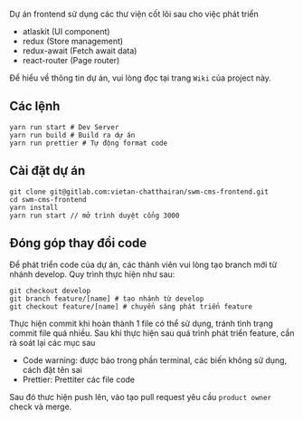 Dự án frontend sử dụng các thư viện cốt lõi sau cho việc phát triển

* atlaskit (UI component)
* redux (Store management)
* redux-await (Fetch await data)
* react-router (Page router)

Để hiểu về thông tin dự án, vui lòng đọc tại trang `Wiki` của project này.

## Các lệnh
```
yarn run start # Dev Server
yarn run build # Build ra dự án
yarn run prettier # Tự động format code
```

## Cài đặt dự án

```
git clone git@gitlab.com:vietan-chatthairan/swm-cms-frontend.git
cd swm-cms-frontend
yarn install
yarn run start // mở trình duyệt cổng 3000
```

## Đóng góp thay đổi code
Để phát triển code của dự án, các thành viên vui lòng tạo branch mới từ nhánh develop.
Quy trình thực hiện như sau:
```
git checkout develop
git branch feature/[name] # tạo nhánh từ develop
git checkout feature/[name] # chuyển sáng phát triển feature
```

Thực hiện commit khi hoàn thành 1 file có thể sử dụng, tránh tình trạng commit file quá nhiều.
Sau khi thực hiện sau quá trình phát triển feature, cần rà soát lại các mục sau

* Code warning: được báo trong phần terminal, các biến không sử dụng, cách đặt tên sai
* Prettier: Prettiter các file code

Sau đó thưc hiện push lên, vào tạo pull request yêu cầu `product owner` check và merge.